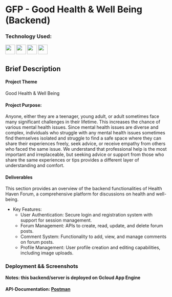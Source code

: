 # GFP - Good Health & Well Being (Backend)

### Technology Used:

<p align="left">    
<img src="https://cdn.jsdelivr.net/gh/devicons/devicon/icons/javascript/javascript-original.svg" width="30"
                height="30" />
<img src="https://cdn.jsdelivr.net/gh/devicons/devicon/icons/express/express-original.svg" width="30"
                height="30" />
<img src="https://cdn.jsdelivr.net/gh/devicons/devicon/icons/mongodb/mongodb-original-wordmark.svg"
           width="30"
                height="30" />
<img src="https://cdn.jsdelivr.net/gh/devicons/devicon/icons/nodejs/nodejs-original.svg" width="30"
                height="30"/>   
</p>


## Brief Description

#### Project Theme
Good Health & Well Being

#### Project Purpose:
Anyone, either they are a teenager, young adult, or adult sometimes face many significant challenges in their lifetime. This increases the chance of various mental health issues. Since mental health issues are diverse and complex, individuals who struggle with any mental health issues sometimes find themselves isolated and struggle to find a safe space where they can share their experiences freely, seek advice, or receive empathy from others who faced the same issue. We understand that professional help is the most important and irreplaceable, but seeking advice or support from those who share the same experiences or tips provides a different layer of understanding and comfort.

#### Deliverables
This section provides an overview of the backend functionalities of Health Haven Forum, a comprehensive platform for discussions on health and well-being.

- Key Features:
  - User Authentication: Secure login and registration system with support for session management.
  - Forum Management: APIs to create, read, update, and delete forum posts.
  - Comment System: Functionality to add, view, and manage comments on forum posts.
  - Profile Management: User profile creation and editing capabilities, including image uploads.

### Deployment && Screenshots
**Notes: this backend/server is deployed on Gcloud App Engine**<br>
#### API-Documentation: [Postman](https://documenter.getpostman.com/view/25001166/2s9YkrbKp3)

####